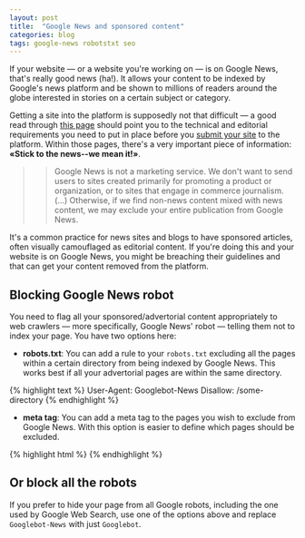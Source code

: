 ```yaml
---
layout: post
title:  "Google News and sponsored content"
categories: blog
tags: google-news robotstxt seo
---
```

If your website — or a website you're working on — is on Google News, that's really good news (ha!). It allows your content to be indexed by Google's news platform and be shown to millions of readers around the globe interested in stories on a certain subject or category.

Getting a site into the platform is supposedly not that difficult — a good read through [this page](https://support.google.com/news/publisher/answer/40787?hl=en) should point you to the technical and editorial requirements you need to put in place before you [submit your site](https://partnerdash.google.com/partnerdash/d/news#p:id=pfehome) to the platform. Within those pages, there's a very important piece of information: **«Stick to the news--we mean it!»**.<!--more-->

>> Google News is not a marketing service. We don't want to send users to sites created primarily for promoting a product or organization, or to sites that engage in commerce journalism. (...) Otherwise, if we find non-news content mixed with news content, we may exclude your entire publication from Google News.

It's a common practice for news sites and blogs to have sponsored articles, often visually camouflaged as editorial content. If you're doing this and your website is on Google News, you might be breaching their guidelines and that can get your content removed from the platform.

## Blocking Google News robot

You need to flag all your sponsored/advertorial content appropriately to web crawlers — more specifically, Google News' robot — telling them not to index your page. You have two options here:

- **robots.txt**: You can add a rule to your `robots.txt` excluding all the pages within a certain directory from being indexed by Google News. This works best if all your advertorial pages are within the same directory.

{% highlight text %}
User-Agent: Googlebot-News
Disallow: /some-directory
{% endhighlight %}

- **meta tag**: You can add a meta tag to the pages you wish to exclude from Google News. With this option is easier to define which pages should be excluded.

{% highlight html %}
<meta name="Googlebot-News" content="noindex, nofollow">
{% endhighlight %}

## Or block all the robots

If you prefer to hide your page from all Google robots, including the one used by Google Web Search, use one of the options above and replace `Googlebot-News` with just `Googlebot`.<!--tomb-->